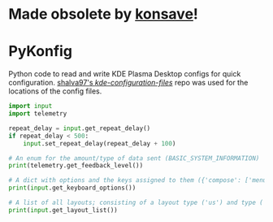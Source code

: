 # Made obsolete by [konsave](https://github.com/Prayag2/konsave)!

# PyKonfig
Python code to read and write KDE Plasma Desktop configs for quick configuration.
[shalva97's _kde-configuration-files_](https://github.com/shalva97/kde-configuration-files) repo was used for the locations of the config files.

```python
import input
import telemetry

repeat_delay = input.get_repeat_delay()
if repeat_delay < 500:
    input.set_repeat_delay(repeat_delay + 100)

# An enum for the amount/type of data sent (BASIC_SYSTEM_INFORMATION)
print(telemetry.get_feedback_level())

# A dict with options and the keys assigned to them ({'compose': ['menu']})
print(input.get_keyboard_options())

# A list of all layouts; consisting of a layout type ('us') and type ('euro')
print(input.get_layout_list())
```
